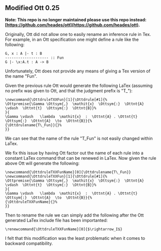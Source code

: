 Modified Ott 0.25
-----------------

**Note: This repo is no longer maintained please use this repo instead: [https://github.com/heades/ott](https://github.com/heades/ott).**

Originally, Ott did not allow one to easily rename an inference rule
in Tex.  For example, in an Ott specification one might define a rule
like the following:

```
G, x : A |- t : B
-------------------- :: Fun
G |- \x:A.t : A -> B
```

Unfortunately, Ott does not provide any means of giving a Tex version of
the name "Fun". 

Given the previous rule Ott would generate the following LaTex
(assuming no prefix was given to Ott, and that the judgment prefix is
"T_"):

```
\newcommand{\OttdruleTXXFun}[1]{\Ottdrule[#1]{%
\Ottpremise{\Gamma \Ottsym{,}  \mathit{x}  \Ottsym{:}  \Ottnt{A}  \vdash  \Ottnt{t}  \Ottsym{:}  \Ottnt{B}}%
}{
\Gamma \vdash   \lambda  \mathit{x}  :  \Ottnt{A} . \Ottnt{t}   \Ottsym{:}  \Ottnt{A}  \to  \Ottnt{B}}{%
{\Ottdrulename{T\_Fun}}{}%
}}
```

We can see that the name of the rule "T\_Fun" is not easily changed within LaTex.  

We fix this issue by having Ott factor out the name of each rule into
a constant LaTex command that can be renewed in LaTex.  Now given the
rule above Ott will generate the following:

```
\newcommand{\OttdruleTXXFunName}[0]{\Ottdrulename{T\_Fun}}
\newcommand{\OttdruleTXXFun}[1]{\Ottdrule[#1]{%
\Ottpremise{\Gamma \Ottsym{,}  \mathit{x}  \Ottsym{:}  \Ottnt{A}  \vdash  \Ottnt{t}  \Ottsym{:}  \Ottnt{B}}%
}{
\Gamma \vdash   \lambda  \mathit{x}  :  \Ottnt{A} . \Ottnt{t}   \Ottsym{:}  \Ottnt{A}  \to  \Ottnt{B}}{%
{\OttdruleTXXFunName}{}%
}}
```

Then to rename the rule we can simply add the following after the Ott
generated LaTex include file has been importanted:

```
\renewcommand{\OttdruleTXXFunName}[0]{$\rightarrow_I$}
```

I felt that this modification was the least problematic when it comes
to backward compatibility.  